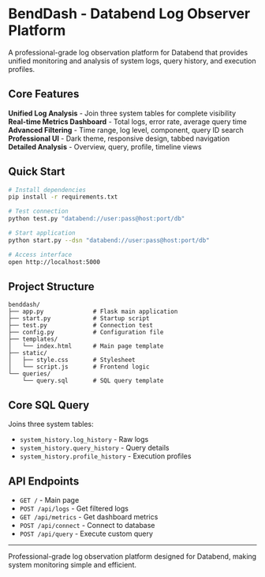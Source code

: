 # BendDash - Databend Log Observer Platform

A professional-grade log observation platform for Databend that provides unified monitoring and analysis of system logs, query history, and execution profiles.

## Core Features

 **Unified Log Analysis** - Join three system tables for complete visibility  
 **Real-time Metrics Dashboard** - Total logs, error rate, average query time  
 **Advanced Filtering** - Time range, log level, component, query ID search  
 **Professional UI** - Dark theme, responsive design, tabbed navigation  
 **Detailed Analysis** - Overview, query, profile, timeline views  

## Quick Start

```bash
# Install dependencies
pip install -r requirements.txt

# Test connection
python test.py "databend://user:pass@host:port/db"

# Start application
python start.py --dsn "databend://user:pass@host:port/db"

# Access interface
open http://localhost:5000
```

## Project Structure

```
benddash/
├── app.py              # Flask main application
├── start.py            # Startup script
├── test.py             # Connection test
├── config.py           # Configuration file
├── templates/
│   └── index.html      # Main page template
├── static/
│   ├── style.css       # Stylesheet
│   └── script.js       # Frontend logic
└── queries/
    └── query.sql       # SQL query template
```

## Core SQL Query

Joins three system tables:
- `system_history.log_history` - Raw logs
- `system_history.query_history` - Query details  
- `system_history.profile_history` - Execution profiles

## API Endpoints

- `GET /` - Main page
- `POST /api/logs` - Get filtered logs
- `GET /api/metrics` - Get dashboard metrics
- `POST /api/connect` - Connect to database
- `POST /api/query` - Execute custom query

---

Professional-grade log observation platform designed for Databend, making system monitoring simple and efficient.
